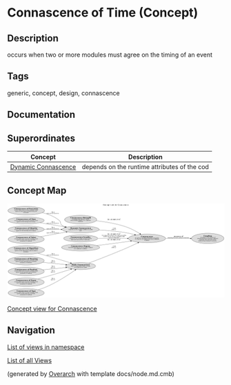 
# Connascence of Time (Concept)
## Description
occurs when two or more modules must agree on the timing of an event


## Tags
generic, concept, design, connascence

## Documentation

## Superordinates
| Concept | Description |
|---|---|
| [Dynamic Connascence](../../../software-development/complexity/connascence/dynamic-connascence.md)| depends on the runtime attributes of the cod |

## Concept Map
![Concept view for Connascence](../../../software-development/complexity/connascence/concept-view.png)

[Concept view for Connascence](../../../software-development/complexity/connascence/concept-view.md)


## Navigation
[List of views in namespace](./views-in-namespace.md)

[List of all Views](../../../views.md)


(generated by [Overarch](https://github.com/soulspace-org/overarch) with template docs/node.md.cmb)
